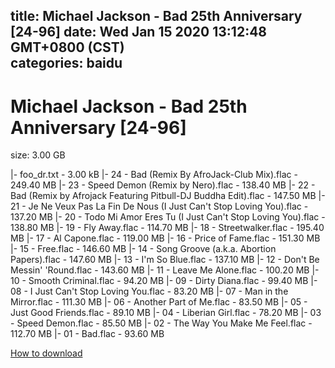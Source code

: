 
title: Michael Jackson - Bad 25th Anniversary [24-96]
date: Wed Jan 15 2020 13:12:48 GMT+0800 (CST)    
categories: baidu
---

# Michael Jackson - Bad 25th Anniversary [24-96]
size: 3.00 GB
 
 
|- foo_dr.txt - 3.00 kB
|- 24 - Bad (Remix By AfroJack-Club Mix).flac - 249.40 MB
|- 23 - Speed Demon (Remix by Nero).flac - 138.40 MB
|- 22 - Bad (Remix by Afrojack Featuring Pitbull-DJ Buddha Edit).flac - 147.50 MB
|- 21 - Je Ne Veux Pas La Fin De Nous (I Just Can't Stop Loving You).flac - 137.20 MB
|- 20 - Todo Mi Amor Eres Tu (I Just Can't Stop Loving You).flac - 138.80 MB
|- 19 - Fly Away.flac - 114.70 MB
|- 18 - Streetwalker.flac - 195.40 MB
|- 17 - Al Capone.flac - 119.00 MB
|- 16 - Price of Fame.flac - 151.30 MB
|- 15 - Free.flac - 146.60 MB
|- 14 - Song Groove (a.k.a. Abortion Papers).flac - 147.60 MB
|- 13 - I'm So Blue.flac - 137.10 MB
|- 12 - Don't Be Messin' 'Round.flac - 143.60 MB
|- 11 - Leave Me Alone.flac - 100.20 MB
|- 10 - Smooth Criminal.flac - 94.20 MB
|- 09 - Dirty Diana.flac - 99.40 MB
|- 08 - I Just Can't Stop Loving You.flac - 83.20 MB
|- 07 - Man in the Mirror.flac - 111.30 MB
|- 06 - Another Part of Me.flac - 83.50 MB
|- 05 - Just Good Friends.flac - 89.10 MB
|- 04 - Liberian Girl.flac - 78.20 MB
|- 03 - Speed Demon.flac - 85.50 MB
|- 02 - The Way You Make Me Feel.flac - 112.70 MB
|- 01 - Bad.flac - 93.60 MB

[How to download](https://bpcam.bemobtrk.com/go/2ceec3aa-1ca2-46d6-b9ff-aaa5c184517c?jno=145)